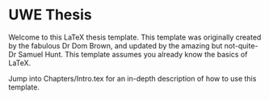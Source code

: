 # UWE Thesis

Welcome to this LaTeX thesis template. This template was originally created by the fabulous Dr Dom Brown, and updated by the amazing but not-quite-Dr Samuel Hunt. This template assumes you already know the basics of LaTeX.

Jump into Chapters/Intro.tex for an in-depth description of how to use this template.

